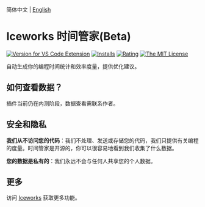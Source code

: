 简体中文 | [English](https://github.com/ice-lab/iceworks/blob/master/extensions/iceworks-time-steward/README.md)

# Iceworks 时间管家(Beta)

[![Version for VS Code Extension](https://vsmarketplacebadge.apphb.com/version-short/iceworks-team.iceworks-time-steward.svg?logo=visual-studio-code)](https://marketplace.visualstudio.com/items?itemName=iceworks-team.iceworks-time-steward)
[![Installs](https://vsmarketplacebadge.apphb.com/installs-short/iceworks-team.iceworks-time-steward.svg)](https://marketplace.visualstudio.com/items?itemName=iceworks-team.iceworks-time-steward)
[![Rating](https://vsmarketplacebadge.apphb.com/rating-short/iceworks-team.iceworks-time-steward.svg)](https://marketplace.visualstudio.com/items?itemName=iceworks-team.iceworks-time-steward)
[![The MIT License](https://img.shields.io/badge/license-MIT-blue.svg)](http://opensource.org/licenses/MIT)

自动生成你的编程时间统计和效率度量，提供优化建议。

## 如何查看数据？

插件当前仍在内测阶段，数据查看需联系作者。

## 安全和隐私

**我们从不访问您的代码**：我们不处理、发送或存储您的代码，我们只提供有关编程的度量。时间管家是开源的，你可以很容易地看到我们收集了什么数据。

**您的数据是私有的**：我们永远不会与任何人共享您的个人数据。

## 更多

访问 [Iceworks](https://marketplace.visualstudio.com/items?itemName=iceworks-team.iceworks) 获取更多功能。